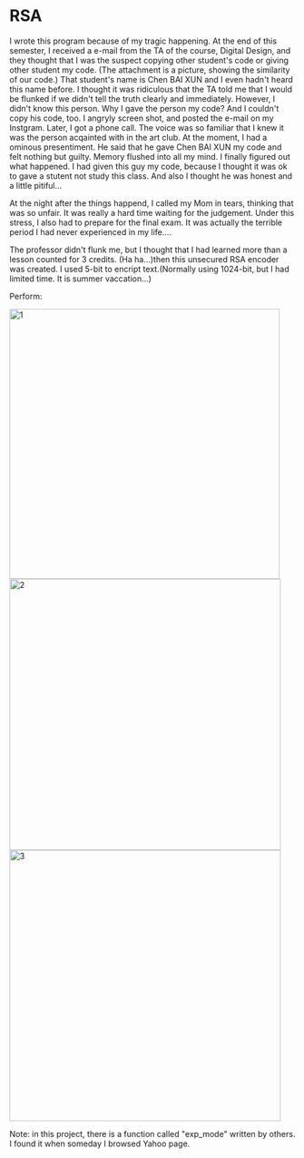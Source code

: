 # RSA

I wrote this program because of my tragic happening.
At the end of this semester, I received a e-mail from the TA of the course, Digital Design,
and they thought that I was the suspect copying other student's code or giving other student my code.
(The attachment is a picture, showing the similarity of our code.)
That student's name is Chen BAI XUN and I even hadn't heard this name before.
I thought it was ridiculous that the TA told me that I would be flunked if we didn't tell the truth clearly and immediately.
However, I didn't know this person. Why I gave the person my code? And I couldn't copy his code, too.
I angryly screen shot, and posted the e-mail on my Instgram.
Later, I got a phone call.
The voice was so familiar that I knew it was the person acqainted with in the art club.
At the moment, I had a ominous presentiment.
He said that he gave Chen BAI XUN my code and felt nothing but guilty.
Memory flushed into all my mind. I finally figured out what happened.
I had given this guy my code, because I thought it was ok to gave a stutent not study this class.
And also I thought he was honest and a little pitiful...

At the night after the things happend, I called my Mom in tears, thinking that was so unfair.
It was really a hard time waiting for the judgement.
Under this stress, I also had to prepare for the final exam.
It was actually the terrible period I had never experienced in my life....

The professor didn't flunk me, but I thought that I had learned more than a lesson counted for 3 credits.
(Ha ha...)then this unsecured RSA encoder was created.
I used 5-bit to encript text.(Normally using 1024-bit, but I had limited time. It is summer vaccation...)

Perform:

<img width="476" alt="1" src="https://user-images.githubusercontent.com/41135423/42637277-5834aab8-861d-11e8-9084-db01d54e88e1.png">

<img width="478" alt="2" src="https://user-images.githubusercontent.com/41135423/42637280-5ad119f0-861d-11e8-9a20-e3a0e22b3dff.png">

<img width="478" alt="3" src="https://user-images.githubusercontent.com/41135423/42637283-5ce6bbb4-861d-11e8-8306-b446ea8cdcf8.png">

Note: in this project, there is a function called "exp_mode" written by others. I found it when someday I browsed Yahoo page.
